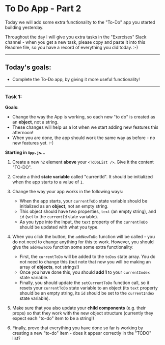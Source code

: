 # To Do App - Part 2

Today we will add some extra functionality to the "To-Do" app you started building yesterday. 

Throughout the day I will give you extra tasks in the "Exercises" Slack channel - when you get a new task, please copy and paste it into this Readme file, so you have a record of everything you did today. :-)

---

## Today's goals: 

- Complete the To-Do app, by giving it more useful functionality!

---

### Task 1:

**Goals:**

- Change the way the App is working, so each new "to do" is created as an **object**, not a string.
- These changes will help us a lot when we start adding new features this afternoon!
- When you are done, the app should work the same way as before - no new features yet. :-)

**Starting in `App.js`...**

1. Create a new `h2` element **above** your `<ToDoList />`. Give it the content "TO-DO".
2. Create a third **state variable** called "currentId". It should be initialized when the app starts to a value of `1`.
3. Change the way your app works in the following ways:
    - When the app starts, your `currentToDo` state variable should be initialized as an **object**, not an empty string.
    - This object should have two properties, `text` (an empty string), and `id` (set to the `currentId` state variable).
    - As you type into the input, the `text` property of the `currentToDo` should be updated with what you type.

4. When you click the button, the `addNewToDo` function will be called - you do not need to change anything for this to work. However, you should give the `addNewToDo` function some some extra functionality:
    - First, the `currentToDo` will be added to the `toDos` state array. You do not need to change this (but note that now you will be making an array of **objects**, not strings!)
    - Once you have done this, you should **add 1** to your `currentIndex` state variable.
    - Finally, you should update the `setCurrentToDo` function call, so it resets your `currentToDo` state variable to an object (its `text` property should be an empty string, its `id` should be set to the `currentIndex` state variable).
 
5. Make sure that you also update your **child components** (e.g. their props) so that they work with the new object structure (currently they expect each "to-do" item to be a string!)

6. Finally, prove that everything you have done so far is working by creating a new "to-do" item - does it appear correctly in the "TODO" list?